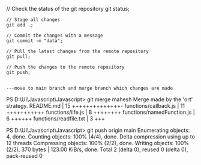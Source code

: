  // Check the status of the git repository
    git status;

    // Stage all changes
    git add .;

    // Commit the changes with a message
    git commit -m "data";

    // Pull the latest changes from the remote repository
    git pull;

    // Push the changes to the remote repository
    git push;


    ---move to main branch and merge branch which changes are made
    
PS D:\UI\Javascript\Javascript> git merge mahesh
                Merge made by the 'ort' strategy.
                README.md                  | 15 ++++++++++++++-
                functions/callback.js      | 11 +++++++++++
                functions/iife.js          |  8 ++++++++
                functions/namedFunction.js |  6 ++++++
                functions/readfile.txt     |  3 +++
 
PS D:\UI\Javascript\Javascript> git push origin main
                Enumerating objects: 4, done.
                Counting objects: 100% (4/4), done.
                Delta compression using up to 12 threads
                Compressing objects: 100% (2/2), done.
                Writing objects: 100% (2/2), 370 bytes | 123.00 KiB/s, done.
                Total 2 (delta 0), reused 0 (delta 0), pack-reused 0